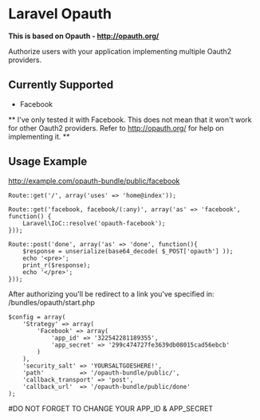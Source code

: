 # Laravel Opauth

**This is based on Opauth - http://opauth.org/**

Authorize users with your application implementing multiple Oauth2 providers.

## Currently Supported

- Facebook

** I've only tested it with Facebook. This does not mean that it won't work for other Oauth2 providers. Refer to http://opauth.org/ for help on implementing it. **

## Usage Example

http://example.com/opauth-bundle/public/facebook

```
Route::get('/', array('uses' => 'home@index'));

Route::get('facebook, facebook/(:any)', array('as' => 'facebook', function() {
	Laravel\IoC::resolve('opauth-facebook');
}));

Route::post('done', array('as' => 'done', function(){
	$response = unserialize(base64_decode( $_POST['opauth'] ));
    echo '<pre>';
    print_r($response);
    echo '</pre>';
}));
```

After authorizing you'll be redirect to a link you've specified in:
/bundles/opauth/start.php

```
$config = array(
	'Strategy' => array(
		'Facebook' => array(
			'app_id' => '322542281189355',
			'app_secret' => '299c474727fe3639db08015cad56ebcb'
		)		
	),
	'security_salt'	=> 'YOURSALTGOESHERE!',
	'path' 			=> '/opauth-bundle/public/',
	'callback_transport' => 'post',
	'callback_url'	=> '/opauth-bundle/public/done'
);
```

#DO NOT FORGET TO CHANGE YOUR APP_ID & APP_SECRET